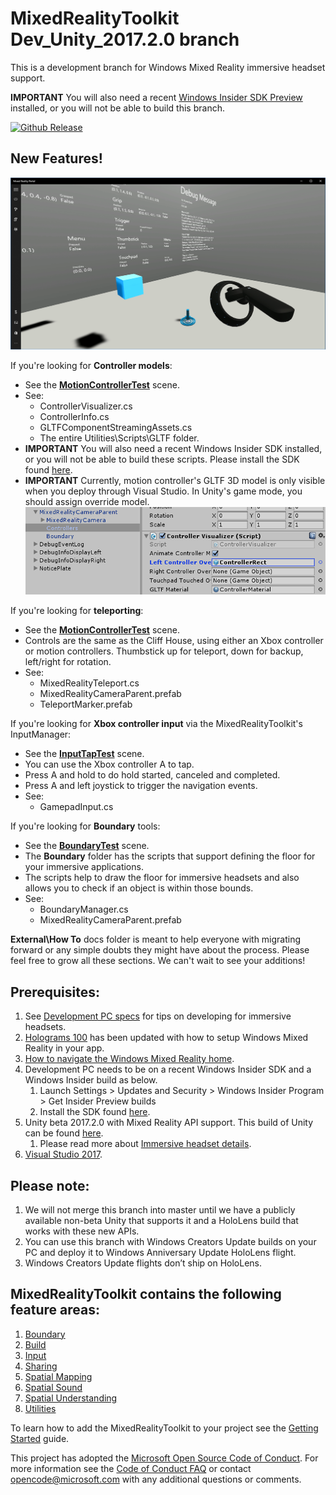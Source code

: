 # MixedRealityToolkit Dev_Unity_2017.2.0 branch
This is a development branch for Windows Mixed Reality immersive headset support.

**IMPORTANT** You will also need a recent [Windows Insider SDK Preview](https://www.microsoft.com/en-us/software-download/windowsinsiderpreviewSDK) installed, or you will not be able to build this branch. 

[unity-download]:                 http://beta.unity3d.com/download/b9a6355603bd/download.html
[unity-version-badge]:            https://img.shields.io/badge/current%20unity%20editor%20version-2017.2.0f2%20MRTP-green.svg
[![Github Release][unity-version-badge]][unity-download]

## New Features!
<img src="External/ReadMeImages/MotionControllerTest_Teleport.png" width="700px">

If you're looking for **Controller models**:
* See the [**MotionControllerTest**](Assets/HoloToolkit/Input/Tests/Scenes/MotionControllerTest.unity) scene.
* See:
    * ControllerVisualizer.cs
    * ControllerInfo.cs
    * GLTFComponentStreamingAssets.cs
    * The entire Utilities\Scripts\GLTF folder.
* **IMPORTANT** You will also need a recent Windows Insider SDK installed, or you will not be able to build these scripts. Please install the SDK found [here](https://www.microsoft.com/en-us/software-download/windowsinsiderpreviewSDK).
* **IMPORTANT** Currently, motion controller's GLTF 3D model is only visible when you deploy through Visual Studio. In Unity's game mode, you should assign override model. <img src="External/ReadMeImages/MotionControllerTest_ModelOverride.png" width="700px">

If you're looking for **teleporting**:
* See the [**MotionControllerTest**](Assets/HoloToolkit/Input/Tests/Scenes/MotionControllerTest.unity) scene.
* Controls are the same as the Cliff House, using either an Xbox controller or motion controllers. Thumbstick up for teleport, down for backup, left/right for rotation.
* See:
    * MixedRealityTeleport.cs
    * MixedRealityCameraParent.prefab
    * TeleportMarker.prefab
    
If you're looking for **Xbox controller input** via the MixedRealityToolkit's InputManager:
* See the [**InputTapTest**](Assets/HoloToolkit/Input/Tests/Scenes/InputTapTest.unity) scene.
* You can use the Xbox controller A to tap.
* Press A and hold to do hold started, canceled and completed.
* Press A and left joystick to trigger the navigation events.
* See:
    * GamepadInput.cs
    
If you're looking for **Boundary** tools:
* See the [**BoundaryTest**](Assets/HoloToolkit/Boundary/Tests/Scenes/BoundaryTest.unity) scene.
* The **Boundary** folder has the scripts that support defining the floor for your immersive applications.
* The scripts help to draw the floor for immersive headsets and also allows you to check if an object is within those bounds.
* See:
    * BoundaryManager.cs
    * MixedRealityCameraParent.prefab
    
**External\How To** docs folder is meant to help everyone with migrating forward or any simple doubts they might have about the process.
Please feel free to grow all these sections. We can't wait to see your additions!

## Prerequisites:
1. See [Development PC specs](https://developer.microsoft.com/en-us/windows/mixed-reality/install_the_tools#developing_for_immersive_headsets) for tips on developing for immersive headsets.
2. [Holograms 100](https://developer.microsoft.com/en-us/windows/mixed-reality/holograms_100) has been updated with how to setup Windows Mixed Reality in your app.
3. [How to navigate the Windows Mixed Reality home](https://developer.microsoft.com/en-us/windows/mixed-reality/navigating_the_windows_mixed_reality_home).
4. Development PC needs to be on a recent Windows Insider SDK and a Windows Insider build as below.
    1. Launch Settings > Updates and Security > Windows Insider Program > Get Insider Preview builds 
    2. Install the SDK found [here](https://www.microsoft.com/en-us/software-download/windowsinsiderpreviewSDK).
5. Unity beta 2017.2.0 with Mixed Reality API support. This build of Unity can be found [here](https://unity3d.com/unity/beta).
    1. Please read more about [Immersive headset details](https://developer.microsoft.com/en-us/windows/mixed-reality/immersive_headset_details).
6. [Visual Studio 2017](https://www.visualstudio.com/downloads/).

## Please note:
1. We will not merge this branch into master until we have a publicly available non-beta Unity that supports it and a HoloLens build that works with these new APIs.
2. You can use this branch with Windows Creators Update builds on your PC and deploy it to Windows Anniversary Update HoloLens flight.
3. Windows Creators Update flights don’t ship on HoloLens.

## MixedRealityToolkit contains the following feature areas:

1. [Boundary](Assets/HoloToolkit/Boundary/README.md)
2. [Build](Assets/HoloToolkit/Build/README.md)
3. [Input](Assets/HoloToolkit/Input/README.md)
4. [Sharing](Assets/HoloToolkit/Sharing/README.md)
5. [Spatial Mapping](Assets/HoloToolkit/SpatialMapping/README.md)
6. [Spatial Sound](Assets/HoloToolkit/SpatialSound/README.md)
7. [Spatial Understanding](Assets/HoloToolkit/SpatialUnderstanding/README.md)
8. [Utilities](Assets/HoloToolkit/Utilities/README.md)


To learn how to add the MixedRealityToolkit to your project see the [Getting Started](GettingStarted.md) guide.

This project has adopted the [Microsoft Open Source Code of Conduct](https://opensource.microsoft.com/codeofconduct/). 
For more information see the [Code of Conduct FAQ](https://opensource.microsoft.com/codeofconduct/faq/) or contact [opencode@microsoft.com](mailto:opencode@microsoft.com) with any additional questions or comments.
